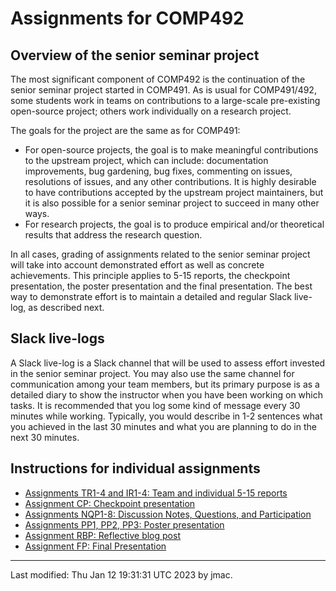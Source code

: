 # Assignments for COMP492

## Overview of the senior seminar project

The most significant component of COMP492 is the continuation of the
senior seminar project started in COMP491. As is usual for
COMP491/492, some students work in teams on contributions to a
large-scale pre-existing open-source project; others work individually
on a research project.

The goals for the project are the same as for COMP491:
* For open-source projects, the goal is to make meaningful
  contributions to the upstream project, which can include:
  documentation improvements, bug gardening, bug fixes, commenting on
  issues, resolutions of issues, and any other contributions. It is
  highly desirable to have contributions accepted by the upstream
  project maintainers, but it is also possible for a senior seminar
  project to succeed in many other ways.
* For research projects, the goal is to produce empirical and/or
  theoretical results that address the research question.

In all cases, grading of assignments related to the senior seminar
project will take into account demonstrated effort as well as concrete
achievements. This principle applies to 5-15 reports, the checkpoint
presentation, the poster presentation and the final presentation. The
best way to demonstrate effort is to maintain a detailed and regular
Slack live-log, as described next.

## Slack live-logs

A Slack live-log is a Slack channel that will be used to assess effort
invested in the senior seminar project. You may also use the same
channel for communication among your team members, but its primary
purpose is as a detailed diary to show the instructor when you have
been working on which tasks. It is recommended that you log some kind
of message every 30 minutes while working. Typically, you would
describe in 1-2 sentences what you achieved in the last 30 minutes and
what you are planning to do in the next 30 minutes.

## Instructions for individual assignments

* [Assignments TR1-4 and IR1-4: Team and individual 5-15 reports](TR-IR.docx)
* [Assignment CP: Checkpoint presentation](CP.docx)
* [Assignments NQP1-8: Discussion Notes, Questions, and Participation](NQP.docx)
* [Assignments PP1, PP2, PP3: Poster presentation](PP.docx)
* [Assignment RBP: Reflective blog post](RBP.docx)
* [Assignment FP: Final Presentation](FP.docx)


----
Last modified: Thu Jan 12 19:31:31 UTC 2023 by jmac.
